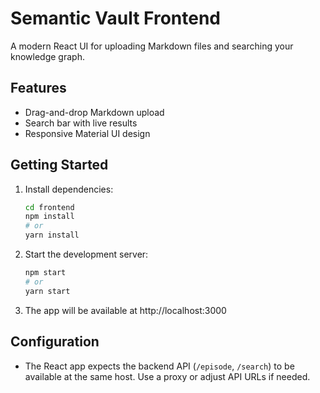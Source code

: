 # Semantic Vault Frontend

A modern React UI for uploading Markdown files and searching your knowledge graph.

## Features
- Drag-and-drop Markdown upload
- Search bar with live results
- Responsive Material UI design

## Getting Started

1. Install dependencies:
   ```bash
   cd frontend
   npm install
   # or
   yarn install
   ```
2. Start the development server:
   ```bash
   npm start
   # or
   yarn start
   ```
3. The app will be available at http://localhost:3000

## Configuration
- The React app expects the backend API (`/episode`, `/search`) to be available at the same host. Use a proxy or adjust API URLs if needed.
